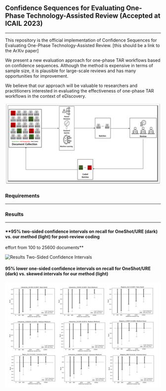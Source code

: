 ## Confidence Sequences for Evaluating One-Phase Technology-Assisted Review (Accepted at ICAIL 2023)
---
This repository is the official implementation of Confidence Sequences for Evaluating One-Phase Technology-Assisted Review. [this should be a link to the ArXiv paper]

We present a new evaluation approach for one-phase TAR workflows based on confidence sequences. Although the method is expensive in terms of sample size, it is plausible for large-scale reviews and has many opportunities for improvement.

We believe that our approach will be valuable to researchers and practitioners interested in evaluating the effectiveness of one-phase TAR workflows in the context of eDiscovery.

![Diagram of One-Phase TAR](One_Phase_TAR.png "Diagram of One-Phase TAR")

### Requirements
---


### Results
---
#### **95% two-sided confidence intervals on recall for OneShot/URE (dark) vs. our method (light) for post-review coding
effort from 100 to 25600 documents**

![Results Two-Sided Confidence Intervals](95_two-sided_conf_interval.jpg "95% two-sided confidence intervals on recall for OneShot/URE (dark) vs. our method (light) for post-review coding
effort from 100 to 25600 documents")

#### **95% lower one-sided confidence intervals on recall for OneShot/URE (dark) vs. skewed intervals for our method (light)**

![Results Lower One-Sided Confidence Intervals](95_lower_one-sided_conf_interval.jpg "95% lower one-sided confidence intervals on recall for OneShot/URE (dark) vs. skewed intervals for our method (light)")

